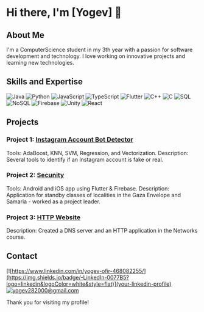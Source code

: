 # Hi there, I'm [Yogev] 👋

## About Me
I'm a ComputerScience student in my 3th year with a passion for software development and technology. I love working on innovative projects and learning new technologies.

## Skills and Expertise
![Java](https://img.shields.io/badge/-Java-007396?logo=java&logoColor=white&style=flat)
![Python](https://img.shields.io/badge/-Python-3776AB?logo=python&logoColor=white&style=flat)
![JavaScript](https://img.shields.io/badge/-JavaScript-F7DF1E?logo=javascript&logoColor=black&style=flat)
![TypeScript](https://img.shields.io/badge/-TypeScript-3178C6?logo=typescript&logoColor=white&style=flat)
![Flutter](https://img.shields.io/badge/-Flutter-02569B?logo=flutter&logoColor=white&style=flat)
![C++](https://img.shields.io/badge/-C++-00599C?logo=c%2b%2b&logoColor=white&style=flat)
![C](https://img.shields.io/badge/-C-A8B9CC?logo=c&logoColor=white&style=flat)
![SQL](https://img.shields.io/badge/-SQL-4479A1?logo=postgresql&logoColor=white&style=flat)
![NoSQL](https://img.shields.io/badge/-NoSQL-4DB33D?logo=mongodb&logoColor=white&style=flat)
![Firebase](https://img.shields.io/badge/-Firebase-FFCA28?logo=firebase&logoColor=black&style=flat)
![Unity](https://img.shields.io/badge/-Unity-000000?logo=unity&logoColor=white&style=flat)
![React](https://img.shields.io/badge/-React-61DAFB?logo=react&logoColor=black&style=flat)

## Projects
### Project 1: [Instagram Account Bot Detector](https://github.com/YogevOfir/Instagram-Bots-Identification)
Tools: AdaBoost, KNN, SVM, Regression, and Vectorization.
Description: Several tools to identify if an Instagram account is fake or real.

### Project 2: [Secunity](https://github.com/Secunity-LTD/secunity_flutter)
Tools: Android and iOS app using Flutter & Firebase.
Description: Application for standby classes of localities in the Gaza Envelope and Samaria - worked as a project leader.


### Project 3: [HTTP Website](https://github.com/YogevOfir/Networking_dns_htcp_http)
Description: Created a DNS server and an HTTP application in the Networks course.


## Contact
[![https://www.linkedin.com/in/yogev-ofir-468082255/](https://img.shields.io/badge/-LinkedIn-0077B5?logo=linkedin&logoColor=white&style=flat)](your-linkedin-profile)
[![yogev282000@gmail.com](https://img.shields.io/badge/-Email-D14836?logo=gmail&logoColor=white&style=flat)](mailto:your-email@example.com)

Thank you for visiting my profile!
